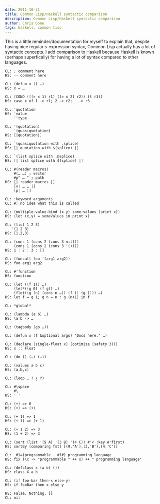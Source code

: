 ```yaml
---
date: 2011-10-31
title: Common Lisp/Haskell syntactic comparison
description: Common Lisp/Haskell syntactic comparison
author: Chris Done
tags: haskell, common lisp
---
```


This is a little reminder/documentation for myself to explain that,
despite having nice regular s-expression syntax, Common Lisp actually
has a lot of syntactic concepts. I add comparison to Haskell because
Haskell is known (perhaps superfically) for having a lot of syntax
compared to other languages.

    CL: ; comment here
    HS: -- comment here

    CL: (defun x () …)
    HS: x = …

    CL: (COND (((= x 1) r1) ((= x 2) r2)) (t r3))
    HS: case x of 1 -> r1; 2 -> r2; _ -> r3

    CL: 'quotation
    HS: 'value
        ''type

    CL: '(quotation)
        `(quasiquotation)
    HS: [|quotation|]

    CL: `(quasiquotation with ,splice)
    HS: [| quotation with $(splice) |]

    CL: `(list splice with ,@splice)
    HS: [| list splice with $(splice) |]

    CL: #(reader macros)
        #(… …) ; vector
        #p" … " ; path
    HS: [| reader macros |]
        [v| … … |]
        [p| … |]

    CL: :keyword arguments
    CL: #: no idea what this is called

    CL: (multiple-value-bind (x y) some-values (print x))
    HS: (let (x,y) = someValues in print x)

    CL: (list 1 2 3)
       '(1 2 3)
    HS: [1,2,3]

    CL: (cons 1 (cons 2 (cons 3 nil)))
        (cons 1 (cons 2 (cons 3 '())))
    HS: 1 : 2 : 3 : []

    CL: (funcall foo '(arg1 arg2))
    HS: foo arg1 arg2

    CL: #'function
    HS: function

    CL: (let ((f 1)) …)
        (let*((g 0) (f g)) …)
        (flet((g (n) (cons n …)) (f () (g 1))) …)
    HS: let f = g 1; g n = n : g (n+1) in f

    CL: *global*

    CL: (lambda (a b) …)
    HS: \a b -> …

    CL: (tagbody (go …))

    CL: (defun x (f &optional args) "Docs here." …)

    CL: (declare (single-float x) (optimize (safety 3)))
    HS: x :: Float

    CL: (do () (…) (…))

    CL: (values a b c)
    HS: (a,b,c)

    CL: (loop … ? ¿ ‽)

    CL: #\space
        #\
    HS: ' '

    CL: (+) => 0
    HS: (+) => (+)

    CL: (+ 1) => 1
    HS: (+ 1) => (+ 1)

    CL: (+ 1 2) => 3
    HS: (1 + 2) => 3

    CL: (sort (list '(9 A) '(3 B) '(4 C)) #'< :key #'first)
    HS: sortBy (comparing fst) [(9,'A'),(3,'B'),(4,'C')]

    CL:  #1=(programmable . #1#) programming language
    HS: fix (\x -> "programmable " ++ x) ++ " programming language"

    CL: (defclass x (a b) ())
    HS: class X a b

    CL: (if foo-bar then-x else-y)
    HS: if fooBar then x else y

    HS: False, Nothing, []
    CL: nil
